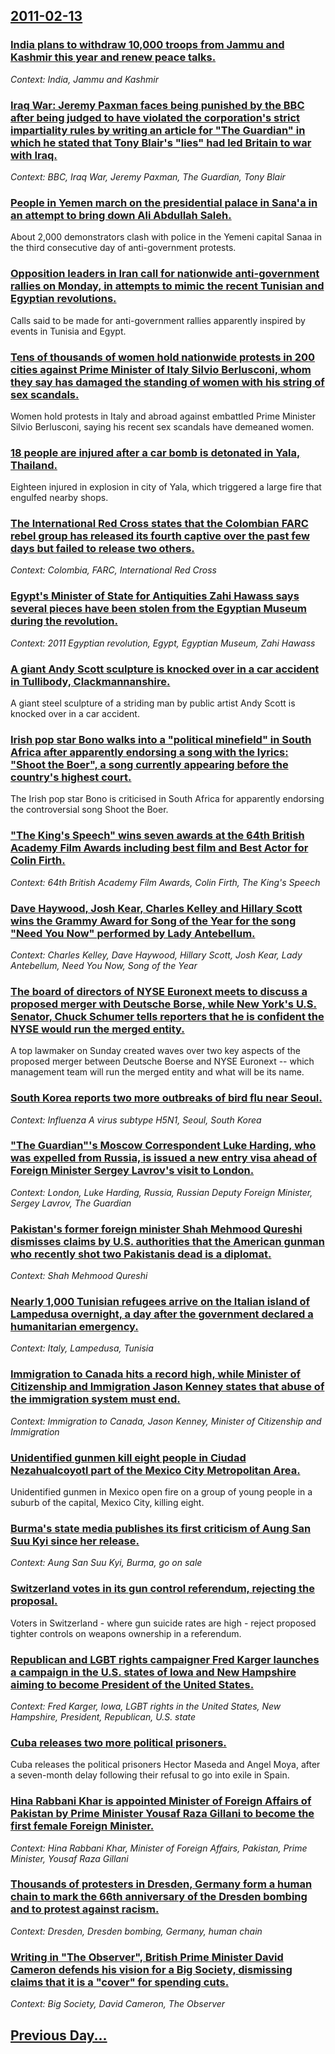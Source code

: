 ## [2011-02-13](/news/2011/02/13/index.md)

### [India plans to withdraw 10,000 troops from Jammu and Kashmir this year and renew peace talks. ](/news/2011/02/13/india-plans-to-withdraw-10-000-troops-from-jammu-and-kashmir-this-year-and-renew-peace-talks.md)
_Context: India, Jammu and Kashmir_

### [Iraq War: Jeremy Paxman faces being punished by the BBC after being judged to have violated the corporation's strict impartiality rules by writing an article for "The Guardian" in which he stated that Tony Blair's "lies" had led Britain to war with Iraq. ](/news/2011/02/13/iraq-war-jeremy-paxman-faces-being-punished-by-the-bbc-after-being-judged-to-have-violated-the-corporation-s-strict-impartiality-rules-by-w.md)
_Context: BBC, Iraq War, Jeremy Paxman, The Guardian, Tony Blair_

### [People in Yemen march on the presidential palace in Sana'a in an attempt to bring down Ali Abdullah Saleh. ](/news/2011/02/13/people-in-yemen-march-on-the-presidential-palace-in-sana-a-in-an-attempt-to-bring-down-ali-abdullah-saleh.md)
About 2,000 demonstrators clash with police in the Yemeni capital Sanaa in the third consecutive day of anti-government protests.

### [Opposition leaders in Iran call for nationwide anti-government rallies on Monday, in attempts to mimic the recent Tunisian and Egyptian revolutions. ](/news/2011/02/13/opposition-leaders-in-iran-call-for-nationwide-anti-government-rallies-on-monday-in-attempts-to-mimic-the-recent-tunisian-and-egyptian-revo.md)
Calls said to be made for anti-government rallies apparently inspired by events in Tunisia and Egypt.

### [Tens of thousands of women hold nationwide protests in 200 cities against Prime Minister of Italy Silvio Berlusconi, whom they say has damaged the standing of women with his string of sex scandals. ](/news/2011/02/13/tens-of-thousands-of-women-hold-nationwide-protests-in-200-cities-against-prime-minister-of-italy-silvio-berlusconi-whom-they-say-has-damag.md)
Women hold protests in Italy and abroad against embattled Prime Minister Silvio Berlusconi, saying his recent sex scandals have demeaned women.

### [18 people are injured after a car bomb is detonated in Yala, Thailand. ](/news/2011/02/13/18-people-are-injured-after-a-car-bomb-is-detonated-in-yala-thailand.md)
Eighteen injured in explosion in city of Yala, which triggered a large fire that engulfed nearby shops.

### [The International Red Cross states that the Colombian FARC rebel group has released its fourth captive over the past few days but failed to release two others. ](/news/2011/02/13/the-international-red-cross-states-that-the-colombian-farc-rebel-group-has-released-its-fourth-captive-over-the-past-few-days-but-failed-to.md)
_Context: Colombia, FARC, International Red Cross_

### [Egypt's Minister of State for Antiquities Zahi Hawass says several pieces have been stolen from the Egyptian Museum during the revolution. ](/news/2011/02/13/egypt-s-minister-of-state-for-antiquities-zahi-hawass-says-several-pieces-have-been-stolen-from-the-egyptian-museum-during-the-revolution.md)
_Context: 2011 Egyptian revolution, Egypt, Egyptian Museum, Zahi Hawass_

### [A giant Andy Scott sculpture is knocked over in a car accident in Tullibody, Clackmannanshire. ](/news/2011/02/13/a-giant-andy-scott-sculpture-is-knocked-over-in-a-car-accident-in-tullibody-clackmannanshire.md)
A giant steel sculpture of a striding man by public artist Andy Scott is knocked over in a car accident.

### [Irish pop star Bono walks into a "political minefield" in South Africa after apparently endorsing a song with the lyrics: "Shoot the Boer", a song currently appearing before the country's highest court. ](/news/2011/02/13/irish-pop-star-bono-walks-into-a-political-minefield-in-south-africa-after-apparently-endorsing-a-song-with-the-lyrics-shoot-the-boer.md)
The Irish pop star Bono is criticised in South Africa for apparently endorsing the controversial song Shoot the Boer.

### ["The King's Speech" wins seven awards at the 64th British Academy Film Awards including best film and Best Actor for Colin Firth. ](/news/2011/02/13/the-king-s-speech-wins-seven-awards-at-the-64th-british-academy-film-awards-including-best-film-and-best-actor-for-colin-firth.md)
_Context: 64th British Academy Film Awards, Colin Firth, The King's Speech_

### [Dave Haywood, Josh Kear, Charles Kelley and Hillary Scott wins the Grammy Award for Song of the Year for the song "Need You Now" performed by Lady Antebellum. ](/news/2011/02/13/dave-haywood-josh-kear-charles-kelley-and-hillary-scott-wins-the-grammy-award-for-song-of-the-year-for-the-song-need-you-now-performed-b.md)
_Context: Charles Kelley, Dave Haywood, Hillary Scott, Josh Kear, Lady Antebellum, Need You Now, Song of the Year_

### [The board of directors of NYSE Euronext meets to discuss a proposed merger with Deutsche Borse, while New York's U.S. Senator, Chuck Schumer tells reporters that he is confident the NYSE would run the merged entity. ](/news/2011/02/13/the-board-of-directors-of-nyse-euronext-meets-to-discuss-a-proposed-merger-with-deutsche-baprse-while-new-york-s-u-s-senator-chuck-schume.md)
A top lawmaker on Sunday created waves over two key aspects of the proposed merger between Deutsche Boerse and NYSE Euronext -- which management team will run the merged entity and what will be its name.

### [South Korea reports two more outbreaks of bird flu near Seoul. ](/news/2011/02/13/south-korea-reports-two-more-outbreaks-of-bird-flu-near-seoul.md)
_Context: Influenza A virus subtype H5N1, Seoul, South Korea_

### ["The Guardian"'s Moscow Correspondent Luke Harding, who was expelled from Russia, is issued a new entry visa ahead of Foreign Minister Sergey Lavrov's visit to London. ](/news/2011/02/13/the-guardian-s-moscow-correspondent-luke-harding-who-was-expelled-from-russia-is-issued-a-new-entry-visa-ahead-of-foreign-minister-serge.md)
_Context: London, Luke Harding, Russia, Russian Deputy Foreign Minister, Sergey Lavrov, The Guardian_

### [Pakistan's former foreign minister Shah Mehmood Qureshi dismisses claims by U.S. authorities that the American gunman who recently shot two Pakistanis dead is a diplomat. ](/news/2011/02/13/pakistan-s-former-foreign-minister-shah-mehmood-qureshi-dismisses-claims-by-u-s-authorities-that-the-american-gunman-who-recently-shot-two.md)
_Context: Shah Mehmood Qureshi_

### [Nearly 1,000 Tunisian refugees arrive on the Italian island of Lampedusa overnight, a day after the government declared a humanitarian emergency. ](/news/2011/02/13/nearly-1-000-tunisian-refugees-arrive-on-the-italian-island-of-lampedusa-overnight-a-day-after-the-government-declared-a-humanitarian-emerg.md)
_Context: Italy, Lampedusa, Tunisia_

### [Immigration to Canada hits a record high, while Minister of Citizenship and Immigration Jason Kenney states that abuse of the immigration system must end. ](/news/2011/02/13/immigration-to-canada-hits-a-record-high-while-minister-of-citizenship-and-immigration-jason-kenney-states-that-abuse-of-the-immigration-sy.md)
_Context: Immigration to Canada, Jason Kenney, Minister of Citizenship and Immigration_

### [Unidentified gunmen kill eight people in Ciudad Nezahualcoyotl part of the Mexico City Metropolitan Area. ](/news/2011/02/13/unidentified-gunmen-kill-eight-people-in-ciudad-nezahualca3yotl-part-of-the-mexico-city-metropolitan-area.md)
Unidentified gunmen in Mexico open fire on a group of young people in a suburb of the capital, Mexico City, killing eight.

### [Burma's state media publishes its first criticism of Aung San Suu Kyi since her release. ](/news/2011/02/13/burma-s-state-media-publishes-its-first-criticism-of-aung-san-suu-kyi-since-her-release.md)
_Context: Aung San Suu Kyi, Burma, go on sale_

### [Switzerland votes in its gun control referendum, rejecting the proposal. ](/news/2011/02/13/switzerland-votes-in-its-gun-control-referendum-rejecting-the-proposal.md)
Voters in Switzerland - where gun suicide rates are high - reject proposed tighter controls on weapons ownership in a referendum.

### [Republican and LGBT rights campaigner Fred Karger launches a campaign in the U.S. states of Iowa and New Hampshire aiming to become President of the United States. ](/news/2011/02/13/republican-and-lgbt-rights-campaigner-fred-karger-launches-a-campaign-in-the-u-s-states-of-iowa-and-new-hampshire-aiming-to-become-presiden.md)
_Context: Fred Karger, Iowa, LGBT rights in the United States, New Hampshire, President, Republican, U.S. state_

### [Cuba releases two more political prisoners. ](/news/2011/02/13/cuba-releases-two-more-political-prisoners.md)
Cuba releases the political prisoners Hector Maseda and Angel Moya, after a seven-month delay following their refusal to go into exile in Spain.

### [Hina Rabbani Khar is appointed Minister of Foreign Affairs of Pakistan by Prime Minister Yousaf Raza Gillani to become the first female Foreign Minister. ](/news/2011/02/13/hina-rabbani-khar-is-appointed-minister-of-foreign-affairs-of-pakistan-by-prime-minister-yousaf-raza-gillani-to-become-the-first-female-fore.md)
_Context: Hina Rabbani Khar, Minister of Foreign Affairs, Pakistan, Prime Minister, Yousaf Raza Gillani_

### [Thousands of protesters in Dresden, Germany form a human chain to mark the 66th anniversary of the Dresden bombing and to protest against racism. ](/news/2011/02/13/thousands-of-protesters-in-dresden-germany-form-a-human-chain-to-mark-the-66th-anniversary-of-the-dresden-bombing-and-to-protest-against-ra.md)
_Context: Dresden, Dresden bombing, Germany, human chain_

### [Writing in "The Observer", British Prime Minister David Cameron defends his vision for a Big Society, dismissing claims that it is a "cover" for spending cuts. ](/news/2011/02/13/writing-in-the-observer-british-prime-minister-david-cameron-defends-his-vision-for-a-big-society-dismissing-claims-that-it-is-a-cover.md)
_Context: Big Society, David Cameron, The Observer_

## [Previous Day...](/news/2011/02/12/index.md)


